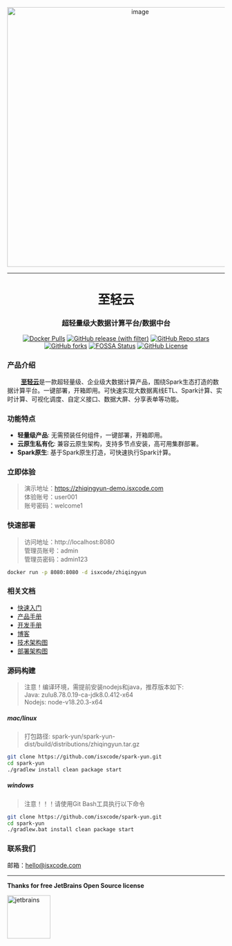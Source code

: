 <div align="center">
  <img width="600" alt="image" src="https://img.isxcode.com/picgo/20241204145804.png">
</div>

---

<h1 align="center">
  至轻云
</h1>

<h3 align="center">
    超轻量级大数据计算平台/数据中台
</h3>

<div align="center">

[![Docker Pulls](https://img.shields.io/docker/pulls/isxcode/zhiqingyun)](https://hub.docker.com/r/isxcode/zhiqingyun)
[![GitHub release (with filter)](https://img.shields.io/github/v/release/isxcode/spark-yun)](https://github.com/isxcode/spark-yun/releases)
[![GitHub Repo stars](https://img.shields.io/github/stars/isxcode/spark-yun)](https://github.com/isxcode/spark-yun)
[![GitHub forks](https://img.shields.io/github/forks/isxcode/spark-yun)](https://github.com/isxcode/spark-yun/fork)
[![FOSSA Status](https://app.fossa.com/api/projects/git%2Bgithub.com%2Fisxcode%2Fspark-yun.svg?type=shield&issueType=license)](https://app.fossa.com/projects/git%2Bgithub.com%2Fisxcode%2Fspark-yun?ref=badge_shield&issueType=license)
[![GitHub License](https://img.shields.io/github/license/isxcode/spark-yun)](https://github.com/isxcode/spark-yun/blob/main/LICENSE)

</div>

### 产品介绍
  
&nbsp;&nbsp;&nbsp;&nbsp;&nbsp;&nbsp;&nbsp; [**至轻云**](https://zhiqingyun.isxcode.com)是一款超轻量级、企业级大数据计算产品，围绕Spark生态打造的数据计算平台。一键部署，开箱即用。可快速实现大数据离线ETL、Spark计算、实时计算、可视化调度、自定义接口、数据大屏、分享表单等功能。

### 功能特点

- **轻量级产品**: 无需预装任何组件，一键部署，开箱即用。
- **云原生私有化**: 兼容云原生架构，支持多节点安装，高可用集群部署。
- **Spark原生**: 基于Spark原生打造，可快速执行Spark计算。

### 立即体验

> 演示地址：https://zhiqingyun-demo.isxcode.com </br>
> 体验账号：user001 </br>
> 账号密码：welcome1

### 快速部署

> 访问地址：http://localhost:8080 <br/>
> 管理员账号：admin <br/>
> 管理员密码：admin123

```bash
docker run -p 8080:8080 -d isxcode/zhiqingyun
```

### 相关文档

- [快速入门](https://zhiqingyun.isxcode.com/docs/zh/1/0)
- [产品手册](https://zhiqingyun.isxcode.com/docs/zh/2/0)
- [开发手册](https://zhiqingyun.isxcode.com/docs/zh/6/0)
- [博客](https://ispong.isxcode.com/tags/spark/)
- [技术架构图](https://zhiqingyun.isxcode.com/docs/zh/6/1)
- [部署架构图](https://zhiqingyun.isxcode.com/docs/zh/6/2)

### 源码构建

> 注意！编译环境，需提前安装nodejs和java，推荐版本如下: </br>
> Java: zulu8.78.0.19-ca-jdk8.0.412-x64 </br>
> Nodejs: node-v18.20.3-x64

##### mac/linux

> 打包路径: spark-yun/spark-yun-dist/build/distributions/zhiqingyun.tar.gz

```bash
git clone https://github.com/isxcode/spark-yun.git
cd spark-yun
./gradlew install clean package start
```

##### windows

> 注意！！！请使用Git Bash工具执行以下命令

```bash
git clone https://github.com/isxcode/spark-yun.git
cd spark-yun
./gradlew.bat install clean package start
```

### 联系我们

邮箱：hello@isxcode.com

---

**Thanks for free JetBrains Open Source license**

<a href="https://www.jetbrains.com/?from=spark-yun" target="_blank" style="border-bottom: none !important;">
    <img src="https://img.isxcode.com/index_img/jetbrains/jetbrains-3.png" height="100" alt="jetbrains"/>
</a>


